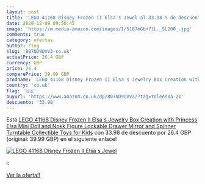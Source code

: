 ```yaml
---
layout: post
title: 'LEGO 41168 Disney Frozen II Elsa s Jewel al 33.98 % de descuento'
date: 2020-12-09 09:50:45
image: 'https://m.media-amazon.com/images/I/5187mGb+7lL._SL200_.jpg'
comments: true
category: ofertas
author: ring
slug: 'B07ND9QVV3-co.uk'
actualPrice: 26.4 GBP
currency: GBP
price: 26.4
comparePrice: 39.99 GBP
prodname: 'LEGO 41168 Disney Frozen II Elsa s Jewelry Box Creation with Princess Elsa Mini Doll and Nokk Figure Lockable Drawer  Mirror and Spinner Turntable  Collectible Toys for Kids'
country: 'co.uk'
flag: '🇬🇧'
buyurl: 'https://www.amazon.co.uk/dp/B07ND9QVV3/?tag=tolees0a-21'
descuento: '33.98'
---
```


Está [LEGO 41168 Disney Frozen II Elsa s Jewelry Box Creation with Princess Elsa Mini Doll and Nokk Figure Lockable Drawer  Mirror and Spinner Turntable  Collectible Toys for Kids](https://www.amazon.co.uk/dp/B07ND9QVV3/?tag=tolees0a-21) con 33.98 de descuento por 26.4 GBP (original: 39.99 GBP) en el siguiente enlace!

[![LEGO 41168 Disney Frozen II Elsa s Jewel](https://m.media-amazon.com/images/I/5187mGb+7lL._SL200_.jpg)](https://www.amazon.co.uk/dp/B07ND9QVV3/?tag=tolees0a-21)

ℹ️:


[Ver la oferta!!](https://www.amazon.co.uk/dp/B07ND9QVV3/?tag=tolees0a-21)
